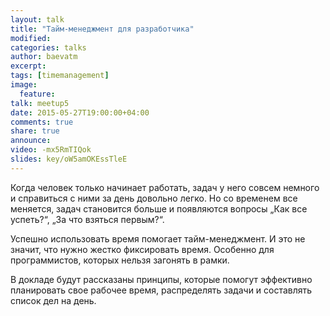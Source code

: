 ```yaml
---
layout: talk
title: "Тайм-менеджмент для разработчика"
modified:
categories: talks
author: baevatm
excerpt:
tags: [timemanagement]
image:
  feature:
talk: meetup5
date: 2015-05-27T19:00:00+04:00
comments: true
share: true
announce: 
video: -mx5RmTIQok
slides: key/oW5amOKEssTleE
---
```


Когда человек только начинает работать, задач у него совсем немного и справиться с ними за день довольно легко. 
Но со временем все меняется, задач становится больше и появляются вопросы 
&#8222;Как все успеть?&#8220;, &#8222;За что взяться первым?&#8220;. 

Успешно использовать время помогает тайм-менеджмент. И это не значит, что нужно жестко фиксировать время.
Особенно для программистов, которых нельзя загонять в рамки. 

В докладе будут рассказаны принципы, которые помогут эффективно планировать свое рабочее время, 
распределять задачи и составлять список дел на день. 